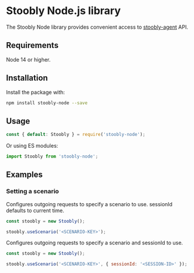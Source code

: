 # Stoobly Node.js library

The Stoobly Node library provides convenient access to [stoobly-agent](https://github.com/Stoobly/stoobly-agent) API.

## Requirements

Node 14 or higher.

## Installation

Install the package with:

```sh
npm install stoobly-node --save
```

## Usage

```js
const { default: Stoobly } = require('stoobly-node');
```

Or using ES modules:

```js
import Stoobly from 'stoobly-node';
```

## Examples

### Setting a scenario

Configures outgoing requests to specify a scenario to use. sessionId defaults to current time.

```js
const stoobly = new Stoobly();

stoobly.useScenario('<SCENARIO-KEY>');
```

Configures outgoing requests to specify a scenario and sessionId to use.

```js
const stoobly = new Stoobly();

stoobly.useScenario('<SCENARIO-KEY>', { sessionId: '<SESSION-ID>' });
```
